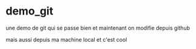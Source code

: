 # demo_git
une demo de git qui se passe bien 
et maintenant on modifie depuis github

mais aussi depuis ma machine local et c'est cool 
